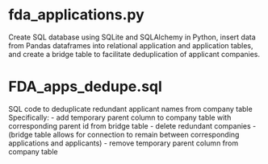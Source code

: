 # fda_applications.py
Create SQL database using SQLite and SQLAlchemy in Python, insert data from Pandas dataframes into relational application and application tables, and create a bridge table to facilitate deduplication of applicant companies.

# FDA_apps_dedupe.sql
SQL code to deduplicate redundant applicant names from company table
Specifically:
    - add temporary parent column to company table with corresponding parent id from bridge table
    - delete redundant companies 
    - (bridge table allows for connection to remain between corresponding applications and applicants)
    - remove temporary parent column from company table